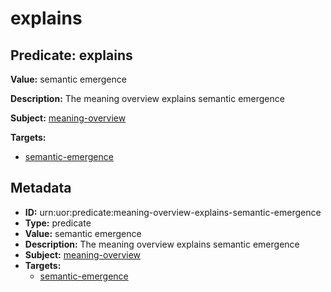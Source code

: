 # explains

## Predicate: explains

**Value:** semantic emergence

**Description:** The meaning overview explains semantic emergence

**Subject:** [meaning-overview](../Concepts/meaning-overview.md)

**Targets:**

- [semantic-emergence](../Concepts/semantic-emergence.md)

## Metadata

- **ID:** urn:uor:predicate:meaning-overview-explains-semantic-emergence
- **Type:** predicate
- **Value:** semantic emergence
- **Description:** The meaning overview explains semantic emergence
- **Subject:** [meaning-overview](../Concepts/meaning-overview.md)
- **Targets:**
  - [semantic-emergence](../Concepts/semantic-emergence.md)
